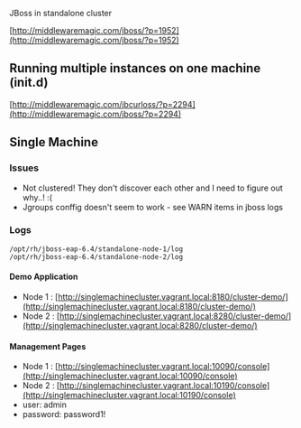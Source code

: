 JBoss in standalone cluster

[http://middlewaremagic.com/jboss/?p=1952](http://middlewaremagic.com/jboss/?p=1952)

## Running multiple instances on one machine (init.d)
 
[http://middlewaremagic.com/jbcurloss/?p=2294](http://middlewaremagic.com/jboss/?p=2294)

## Single Machine

### Issues

- Not clustered!  They don't discover each other and I need to figure out why..! :(
- Jgroups conffig doesn't seem to work - see WARN items in jboss logs

### Logs

    /opt/rh/jboss-eap-6.4/standalone-node-1/log
    /opt/rh/jboss-eap-6.4/standalone-node-2/log

#### Demo Application

- Node 1 : [http://singlemachinecluster.vagrant.local:8180/cluster-demo/](http://singlemachinecluster.vagrant.local:8180/cluster-demo/)
- Node 2 : [http://singlemachinecluster.vagrant.local:8280/cluster-demo/](http://singlemachinecluster.vagrant.local:8280/cluster-demo/)

#### Management Pages

 - Node 1 : [http://singlemachinecluster.vagrant.local:10090/console](http://singlemachinecluster.vagrant.local:10090/console)
 - Node 2 : [http://singlemachinecluster.vagrant.local:10190/console](http://singlemachinecluster.vagrant.local:10190/console)
 - user: admin
 - password: password1!
 
 

 